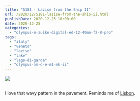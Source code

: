 ```yaml
---
title: "5181 - Lazise from the Ship II"
url: /2020/12/5181-lazise-from-the-ship-ii.html
publishDate: 2020-12-25 18:00:00
date: 2020-12-25
categories: 
  - "olympus-m-zuiko-digital-ed-12-40mm-f2-8-pro"
tags: 
  - "italy"
  - "veneto"
  - "lazise"
  - "lake" 
  - "lago-di-garda"
  - "olympus-om-d-e-m1-mk-ii"
---
```

<div class="container">
<div class="center"><a target="_blank" href="https://d25zfm9zpd7gm5.cloudfront.net/1200x1200/2018/20180912_164715_lr.jpg"><img class="webfeedsFeaturedVisual" src="https://d25zfm9zpd7gm5.cloudfront.net/0600x0600/2018/20180912_164715_lr.jpg" /></a></div>
</div>
<br />

I love that wavy pattern in the pavement. Reminds me of
[Lisbon](/2015/10/3295-making-waves-i.html).